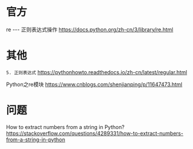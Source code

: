 
# 官方

re --- 正则表达式操作 https://docs.python.org/zh-cn/3/library/re.html

# 其他

`5. 正则表达式` https://pythonhowto.readthedocs.io/zh-cn/latest/regular.html

Python之re模块 https://www.cnblogs.com/shenjianping/p/11647473.html

# 问题

How to extract numbers from a string in Python? https://stackoverflow.com/questions/4289331/how-to-extract-numbers-from-a-string-in-python
